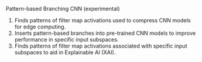 Pattern-based Branching CNN (experimental)

1. Finds patterns of filter map activations used to compress CNN models for edge computing.
2. Inserts pattern-based branches into pre-trained CNN models to improve performance in specific input subspaces.
3. Finds patterns of filter map activations associated with specific input subspaces to aid in Explainable AI (XAI).

